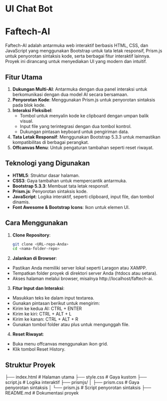 # UI Chat Bot

# Faftech-AI

Faftech-AI adalah antarmuka web interaktif berbasis HTML, CSS, dan JavaScript yang menggunakan Bootstrap untuk tata letak responsif, Prism.js untuk penyorotan sintaksis kode, serta berbagai fitur interaktif lainnya. Proyek ini dirancang untuk menyediakan UI yang modern dan intuitif.

## Fitur Utama

1. **Dukungan Multi-AI**: Antarmuka dengan dua panel interaksi untuk berkomunikasi dengan dua model AI secara bersamaan.
2. **Penyorotan Kode**: Menggunakan Prism.js untuk penyorotan sintaksis pada blok kode.
3. **Interaksi Fleksibel**:
   - Tombol untuk menyalin kode ke clipboard dengan umpan balik visual.
   - Input file yang terintegrasi dengan dua tombol kontrol.
   - Dukungan pintasan keyboard untuk pengiriman data.
4. **Tata Letak Responsif**: Menggunakan Bootstrap 5.3.3 untuk memastikan kompatibilitas di berbagai perangkat.
5. **Offcanvas Menu**: Untuk pengaturan tambahan seperti reset riwayat.

## Teknologi yang Digunakan

- **HTML5**: Struktur dasar halaman.
- **CSS3**: Gaya tambahan untuk mempercantik antarmuka.
- **Bootstrap 5.3.3**: Membuat tata letak responsif.
- **Prism.js**: Penyorotan sintaksis kode.
- **JavaScript**: Logika interaktif, seperti clipboard, input file, dan tombol dinamis.
- **Font Awesome & Bootstrap Icons**: Ikon untuk elemen UI.

## Cara Menggunakan

1. **Clone Repository**:
   ```bash
   git clone <URL-repo-Anda>
   cd <nama-folder-repo>

2. **Jalankan di Browser**:
- Pastikan Anda memiliki server lokal seperti Laragon atau XAMPP.
- Tempatkan folder proyek di direktori server Anda (htdocs atau setara).
- Akses halaman melalui browser, misalnya http://localhost/faftech-ai.

3. **Fitur Input dan Interaksi**:
- Masukkan teks ke dalam input textarea.
- Gunakan pintasan berikut untuk mengirim:
- Kirim ke kedua AI: CTRL + ENTER
- Kirim ke kiri: CTRL + ALT + L
- Kirim ke kanan: CTRL + ALT + R
- Gunakan tombol folder atau plus untuk mengunggah file.

4. **Reset Riwayat**:
- Buka menu offcanvas menggunakan ikon grid.
- Klik tombol Reset History.

## Struktur Proyek
├── index.html       # Halaman utama
├── style.css        # Gaya kustom
├── script.js        # Logika interaktif
├── prismjs/
│   ├── prism.css    # Gaya penyorotan sintaksis
│   └── prism.js     # Script penyorotan sintaksis
├── README.md        # Dokumentasi proyek
